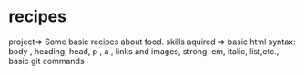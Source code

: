 # recipes
project=> Some basic recipes about food.
skills aquired => basic html syntax: body , heading, head, p , a , links and images, strong, em, italic, list,etc., basic git commands

